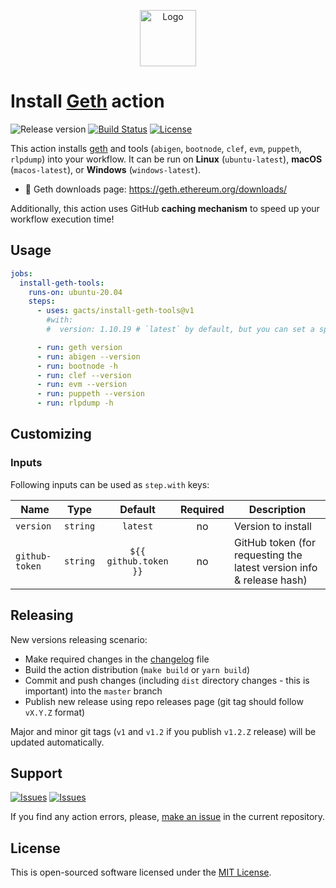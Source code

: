 <p align="center">
  <img src="https://user-images.githubusercontent.com/7326800/176276668-106932ec-bde4-4a91-8390-c826bb9d5075.png" alt="Logo" width="90" />
</p>

# Install [Geth][geth] action

![Release version][badge_release_version]
[![Build Status][badge_build]][link_build]
[![License][badge_license]][link_license]

This action installs [geth][geth] and tools (`abigen`, `bootnode`, `clef`, `evm`, `puppeth`, `rlpdump`) into your workflow. It can be run on **Linux** (`ubuntu-latest`), **macOS** (`macos-latest`), or **Windows** (`windows-latest`).

- 🚀 Geth downloads page: <https://geth.ethereum.org/downloads/>

Additionally, this action uses GitHub **caching mechanism** to speed up your workflow execution time!

## Usage

```yaml
jobs:
  install-geth-tools:
    runs-on: ubuntu-20.04
    steps:
      - uses: gacts/install-geth-tools@v1
        #with:
        #  version: 1.10.19 # `latest` by default, but you can set a specific version to install, e.g.: `1.10.19`

      - run: geth version
      - run: abigen --version
      - run: bootnode -h
      - run: clef --version
      - run: evm --version
      - run: puppeth --version
      - run: rlpdump -h
```

## Customizing

### Inputs

Following inputs can be used as `step.with` keys:

| Name           |   Type   |        Default        | Required | Description                                                          |
|----------------|:--------:|:---------------------:|:--------:|----------------------------------------------------------------------|
| `version`      | `string` |       `latest`        |    no    | Version to install                                                   |
| `github-token` | `string` | `${{ github.token }}` |    no    | GitHub token (for requesting the latest version info & release hash) |

## Releasing

New versions releasing scenario:

- Make required changes in the [changelog](CHANGELOG.md) file
- Build the action distribution (`make build` or `yarn build`)
- Commit and push changes (including `dist` directory changes - this is important) into the `master` branch
- Publish new release using repo releases page (git tag should follow `vX.Y.Z` format)

Major and minor git tags (`v1` and `v1.2` if you publish `v1.2.Z` release) will be updated automatically.

## Support

[![Issues][badge_issues]][link_issues]
[![Issues][badge_pulls]][link_pulls]

If you find any action errors, please, [make an issue][link_create_issue] in the current repository.

## License

This is open-sourced software licensed under the [MIT License][link_license].

[badge_build]:https://img.shields.io/github/actions/workflow/status/gacts/install-geth-tools/tests.yml?branch=master&maxAge=30
[badge_release_version]:https://img.shields.io/github/release/gacts/install-geth-tools.svg?maxAge=30
[badge_license]:https://img.shields.io/github/license/gacts/install-geth-tools.svg?longCache=true
[badge_release_date]:https://img.shields.io/github/release-date/gacts/install-geth-tools.svg?maxAge=180
[badge_commits_since_release]:https://img.shields.io/github/commits-since/gacts/install-geth-tools/latest.svg?maxAge=45
[badge_issues]:https://img.shields.io/github/issues/gacts/install-geth-tools.svg?maxAge=45
[badge_pulls]:https://img.shields.io/github/issues-pr/gacts/install-geth-tools.svg?maxAge=45

[link_build]:https://github.com/gacts/install-geth-tools/actions
[link_license]:https://github.com/gacts/install-geth-tools/blob/master/LICENSE
[link_issues]:https://github.com/gacts/install-geth-tools/issues
[link_create_issue]:https://github.com/gacts/install-geth-tools/issues/new
[link_pulls]:https://github.com/gacts/install-geth-tools/pulls

[geth]:https://geth.ethereum.org/
